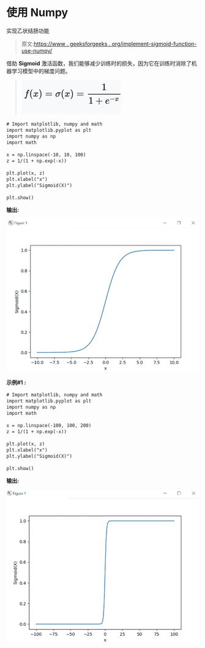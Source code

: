 # 使用 Numpy

实现乙状结肠功能

> 原文:[https://www . geeksforgeeks . org/implement-sigmoid-function-use-numpy/](https://www.geeksforgeeks.org/implement-sigmoid-function-using-numpy/)

借助 **Sigmoid** 激活函数，我们能够减少训练时的损失，因为它在训练时消除了机器学习模型中的梯度问题。

> ![](img/3d218fe234d73e2101382a897affc3d7.png)

```
# Import matplotlib, numpy and math
import matplotlib.pyplot as plt
import numpy as np
import math

x = np.linspace(-10, 10, 100)
z = 1/(1 + np.exp(-x))

plt.plot(x, z)
plt.xlabel("x")
plt.ylabel("Sigmoid(X)")

plt.show()
```

**输出:**

![](img/358ac7f16e702d4e73dbf020213b5a6f.png)

**示例#1 :**

```
# Import matplotlib, numpy and math
import matplotlib.pyplot as plt
import numpy as np
import math

x = np.linspace(-100, 100, 200)
z = 1/(1 + np.exp(-x))

plt.plot(x, z)
plt.xlabel("x")
plt.ylabel("Sigmoid(X)")

plt.show()
```

**输出:**

![](img/de3400a7aefbc4f255bbe6e5d30f4dcc.png)